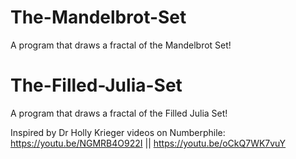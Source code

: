 # The-Mandelbrot-Set
 A program that draws a fractal of the Mandelbrot Set!

# The-Filled-Julia-Set
 A program that draws a fractal of the Filled Julia Set!
 
 
 Inspired by Dr Holly Krieger videos on Numberphile: https://youtu.be/NGMRB4O922I || https://youtu.be/oCkQ7WK7vuY
